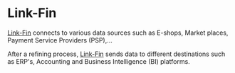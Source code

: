 # Link-Fin

[Link-Fin](https://www.link-fin.com) connects to various data sources such as E-shops, Market places, Payment Service Providers (PSP),... 

After a refining process, [Link-Fin](https://www.link-fin.com) sends data to different destinations such as ERP's, Accounting and Business Intelligence (BI) platforms.
